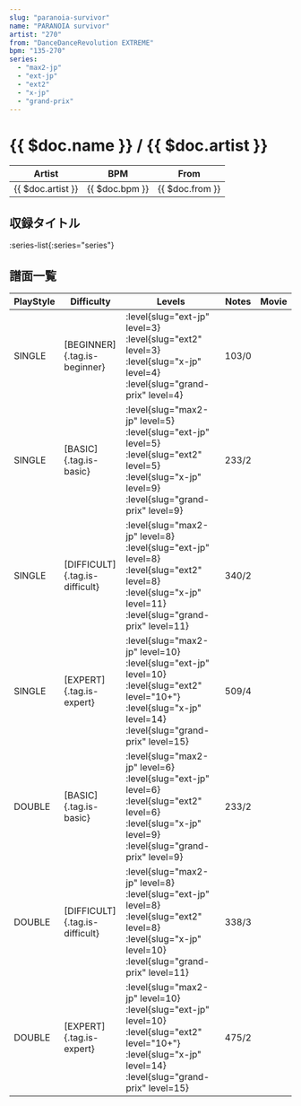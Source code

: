```yaml
---
slug: "paranoia-survivor"
name: "PARANOIA survivor"
artist: "270"
from: "DanceDanceRevolution EXTREME"
bpm: "135-270"
series:
  - "max2-jp"
  - "ext-jp"
  - "ext2"
  - "x-jp"
  - "grand-prix"
---
```


# {{ $doc.name }} / {{ $doc.artist }}

|Artist|BPM|From|
|------|---|----|
|{{ $doc.artist }}|{{ $doc.bpm }}|{{ $doc.from }}|

## 収録タイトル

:series-list{:series="series"}

## 譜面一覧

|PlayStyle|Difficulty|Levels|Notes|Movie|
|---------|----------|------|-----|-----|
|SINGLE|[BEGINNER]{.tag.is-beginner}|<div class="field is-grouped is-grouped-multiline"> :level{slug="ext-jp" level=3} :level{slug="ext2" level=3} :level{slug="x-jp" level=4} :level{slug="grand-prix" level=4}</div>|103/0||
|SINGLE|[BASIC]{.tag.is-basic}|<div class="field is-grouped is-grouped-multiline"> :level{slug="max2-jp" level=5} :level{slug="ext-jp" level=5} :level{slug="ext2" level=5} :level{slug="x-jp" level=9} :level{slug="grand-prix" level=9}</div>|233/2||
|SINGLE|[DIFFICULT]{.tag.is-difficult}|<div class="field is-grouped is-grouped-multiline"> :level{slug="max2-jp" level=8} :level{slug="ext-jp" level=8} :level{slug="ext2" level=8} :level{slug="x-jp" level=11} :level{slug="grand-prix" level=11}</div>|340/2||
|SINGLE|[EXPERT]{.tag.is-expert}|<div class="field is-grouped is-grouped-multiline"> :level{slug="max2-jp" level=10} :level{slug="ext-jp" level=10} :level{slug="ext2" level="10+"} :level{slug="x-jp" level=14} :level{slug="grand-prix" level=15}</div>|509/4||
|DOUBLE|[BASIC]{.tag.is-basic}|<div class="field is-grouped is-grouped-multiline"> :level{slug="max2-jp" level=6} :level{slug="ext-jp" level=6} :level{slug="ext2" level=6} :level{slug="x-jp" level=9} :level{slug="grand-prix" level=9}</div>|233/2||
|DOUBLE|[DIFFICULT]{.tag.is-difficult}|<div class="field is-grouped is-grouped-multiline"> :level{slug="max2-jp" level=8} :level{slug="ext-jp" level=8} :level{slug="ext2" level=8} :level{slug="x-jp" level=10} :level{slug="grand-prix" level=11}</div>|338/3||
|DOUBLE|[EXPERT]{.tag.is-expert}|<div class="field is-grouped is-grouped-multiline"> :level{slug="max2-jp" level=10} :level{slug="ext-jp" level=10} :level{slug="ext2" level="10+"} :level{slug="x-jp" level=14} :level{slug="grand-prix" level=15}</div>|475/2||
